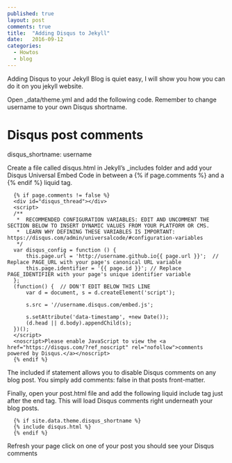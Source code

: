 ```yaml
---
published: true
layout: post
comments: true
title:  "Adding Disqus to Jekyll"
date:   2016-09-12
categories:
  - Howtos
  - blog
---
```


Adding Disqus to your Jekyll Blog is quiet easy, I will show you how you can do it on you jekyll website.

Open _data/theme.yml and add the following code. Remember to change username to your own Disqus shortname.

# Disqus post comments
disqus_shortname: username

Create a file called disqus.html in Jekyll’s _includes folder and add your Disqus Universal Embed Code in between a {% if page.comments %} and a {% endif %} liquid tag.

      {% if page.comments != false %}
      <div id="disqus_thread"></div>
      <script>
      /**
       *  RECOMMENDED CONFIGURATION VARIABLES: EDIT AND UNCOMMENT THE SECTION BELOW TO INSERT DYNAMIC VALUES FROM YOUR PLATFORM OR CMS.
       *  LEARN WHY DEFINING THESE VARIABLES IS IMPORTANT: https://disqus.com/admin/universalcode/#configuration-variables
       */
      var disqus_config = function () {
          this.page.url = 'http://username.github.io{{ page.url }}';  // Replace PAGE_URL with your page's canonical URL variable
          this.page.identifier = '{{ page.id }}'; // Replace PAGE_IDENTIFIER with your page's unique identifier variable
      };
      (function() {  // DON'T EDIT BELOW THIS LINE
          var d = document, s = d.createElement('script');
          
          s.src = '//username.disqus.com/embed.js';
          
          s.setAttribute('data-timestamp', +new Date());
          (d.head || d.body).appendChild(s);
      })();
      </script>
      <noscript>Please enable JavaScript to view the <a href="https://disqus.com/?ref_noscript" rel="nofollow">comments powered by Disqus.</a></noscript>
      {% endif %}

The included if statement allows you to disable Disqus comments on any blog post. You simply add comments: false in that posts front-matter.

Finally, open your post.html file and add the following liquid include tag just after the end </div> tag. This will load Disqus comments right underneath your blog posts.

      {% if site.data.theme.disqus_shortname %}
      {% include disqus.html %}
      {% endif %}

Refresh your page click on one of your post you should see your Disqus comments





